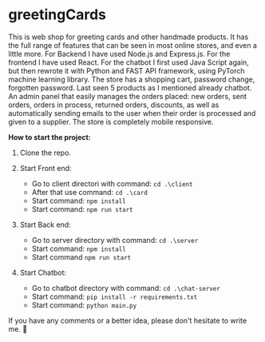 # greetingCards

This is web shop for greeting cards and other handmade products. It has the full range of features that can be seen in most online stores, and even a little more. For Backend I have used Node.js and Express.js. For the frontend I have used React. For the chatbot I first used Java Script again, but then rewrote it with Python and FAST API framework, using PyTorch machine learning library. The store has a shopping cart, password change, forgotten password. Last seen 5 products as I mentioned already chatbot. An admin panel that easily manages the orders placed: new orders, sent orders, orders in process, returned orders, discounts, as well as automatically sending emails to the user when their order is processed and given to a supplier. The store is completely mobile responsive.


**How to start the project:**

1. Clone the repo.
2. Start Front end:
   - Go to client directori with command: `cd .\client`
   - After that use command: `cd .\card`
   - Start command: `npm install`
   - Start command: `npm run start`

3. Start Back end:
   - Go to server directory with command: `cd .\server`
   - Start command: `npm install`
   - Start command `npm run start`

4. Start Chatbot:
   - Go to chatbot directory with command: `cd .\chat-server`
   - Start command: `pip install -r requirements.txt`
   - Start command: `python main.py`

If you have any comments or a better idea, please don't hesitate to write me. 🍻
